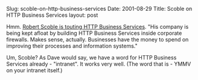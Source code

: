 Slug: scoble-on-http-business-services
Date: 2001-08-29
Title: Scoble on HTTP Business Services
layout: post

Hmm. <a href="http://scobleizer.ManilaSites.Com/discuss/msgReader$311">Robert Scoble is touting HTTP Business Services</a>. &quot;His company is being kept afloat by building HTTP Business Services inside corporate firewalls. Makes sense, actually. Businesses have the money to spend on improving their processes and information systems.&quot;<p>

Um, Scoble? As Dave would say, we have a word for HTTP Business Services already - &quot;intranet&quot;. It works very well. (The word that is - YMMV on your intranet itself.)</p>
